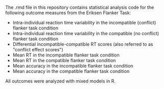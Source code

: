 The .rmd file in this repository contains statistical analysis code for the following outcome measures from the Eriksen Flanker Task: 
- Intra-individual reaction time variability in the incompatible (conflict) flanker task condition
- Intra-individual reaction time variability in the compatible (no conflict) flanker task condition
- Differential incompatible-compatible RT scores (also referred to as "conflict effect scores")
- Mean RT in the incompatible flanker task condition
- Mean RT in the compatible flanker task condition
- Mean accuracy in the incompatible flanker task condition
- Mean accuracy in the compatible flanker task condition

All outcomes were analyzed with mixed models in R. 
